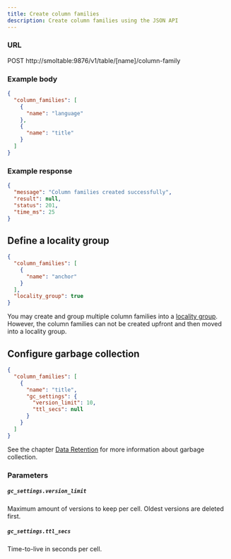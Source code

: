 ```yaml
---
title: Create column families
description: Create column families using the JSON API
---
```


### URL

POST http://smoltable:9876/v1/table/[name]/column-family

### Example body

```json
{
  "column_families": [
    {
      "name": "language"
    },
    {
      "name": "title"
    }
  ]
}
```

### Example response

```json
{
  "message": "Column families created successfully",
  "result": null,
  "status": 201,
  "time_ms": 25
}
```

## Define a locality group

```json
{
  "column_families": [
    {
      "name": "anchor"
    }
  ],
  "locality_group": true
}
```

You may create and group multiple column families into a [locality group](/smoltable/guides/locality-groups). However, the column families can not be created upfront and then moved into a locality group.

## Configure garbage collection

```json
{
  "column_families": [
    {
      "name": "title",
      "gc_settings": {
        "version_limit": 10,
        "ttl_secs": null
      }
    }
  ]
}
```

See the chapter [Data Retention](/smoltable/guides/data-retention) for more information about garbage collection.

### Parameters

##### `gc_settings.version_limit`

Maximum amount of versions to keep per cell. Oldest versions are deleted first.

##### `gc_settings.ttl_secs`

Time-to-live in seconds per cell.
